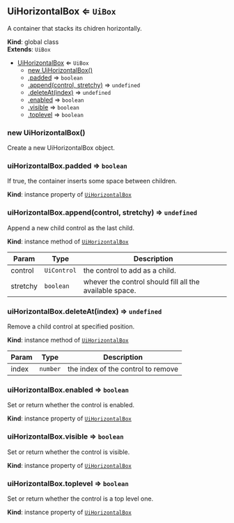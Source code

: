 <a name="UiHorizontalBox"></a>

## UiHorizontalBox ⇐ <code>UiBox</code>
A container that stacks its chidren horizontally.

**Kind**: global class  
**Extends**: <code>UiBox</code>  

* [UiHorizontalBox](#UiHorizontalBox) ⇐ <code>UiBox</code>
    * [new UiHorizontalBox()](#new_UiHorizontalBox_new)
    * [.padded](#) ⇒ <code>boolean</code>
    * [.append(control, stretchy)](#) ⇒ <code>undefined</code>
    * [.deleteAt(index)](#) ⇒ <code>undefined</code>
    * [.enabled](#) ⇒ <code>boolean</code>
    * [.visible](#) ⇒ <code>boolean</code>
    * [.toplevel](#) ⇒ <code>boolean</code>

<a name="new_UiHorizontalBox_new"></a>

### new UiHorizontalBox()
Create a new UiHorizontalBox object.

<a name=""></a>

### uiHorizontalBox.padded ⇒ <code>boolean</code>
If true, the container inserts some space between children.

**Kind**: instance property of [<code>UiHorizontalBox</code>](#UiHorizontalBox)  
<a name=""></a>

### uiHorizontalBox.append(control, stretchy) ⇒ <code>undefined</code>
Append a new child control as the last child.

**Kind**: instance method of [<code>UiHorizontalBox</code>](#UiHorizontalBox)  

| Param | Type | Description |
| --- | --- | --- |
| control | <code>UiControl</code> | the control to add as a child. |
| stretchy | <code>boolean</code> | whever the control should fill all the available space. |

<a name=""></a>

### uiHorizontalBox.deleteAt(index) ⇒ <code>undefined</code>
Remove a child control at specified position.

**Kind**: instance method of [<code>UiHorizontalBox</code>](#UiHorizontalBox)  

| Param | Type | Description |
| --- | --- | --- |
| index | <code>number</code> | the index of the control to remove |

<a name=""></a>

### uiHorizontalBox.enabled ⇒ <code>boolean</code>
Set or return whether the control is enabled.

**Kind**: instance property of [<code>UiHorizontalBox</code>](#UiHorizontalBox)  
<a name=""></a>

### uiHorizontalBox.visible ⇒ <code>boolean</code>
Set or return whether the control is visible.

**Kind**: instance property of [<code>UiHorizontalBox</code>](#UiHorizontalBox)  
<a name=""></a>

### uiHorizontalBox.toplevel ⇒ <code>boolean</code>
Set or return whether the control is a top level one.

**Kind**: instance property of [<code>UiHorizontalBox</code>](#UiHorizontalBox)  
